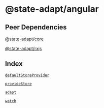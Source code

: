 # @state-adapt/angular

## Peer Dependencies

[@state-adapt/core](/docs/core)

[@state-adapt/rxjs](/docs/rxjs)

## Index

[`defaultStoreProvider`](/angular/docs/angular#defaultstoreprovider)

[`provideStore`](/angular/docs/angular#providestore)

[`adapt`](/angular/docs/angular#adapt)

[`watch`](/angular/docs/angular#watch)

<!-- include: '../../../../../libs/angular/src/lib/default-store-provider.const.ts#defaultStoreProvider' -->

<!-- include: '../../../../../libs/angular/src/lib/provide-store.function.ts#provideStore' -->

<!-- include: '../../../../../libs/angular/src/lib/adapt.function.ts#adapt' -->

<!-- include: '../../../../../libs/angular/src/lib/watch.function.ts#watch' -->

<!-- include: '../../../../../libs/angular/src/lib/adapt-injectable.function.ts#adaptInjectable' -->
